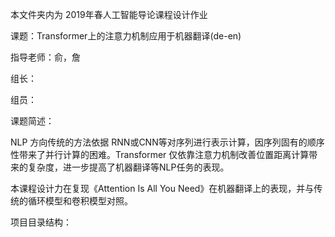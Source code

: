 本文件夹内为 2019年春人工智能导论课程设计作业

课题：Transformer上的注意力机制应用于机器翻译(de-en) 

指导老师：俞，詹

组长：

组员：



课题简述：

NLP 方向传统的方法依据 RNN或CNN等对序列进行表示计算，因序列固有的顺序性带来了并行计算的困难。Transformer 仅依靠注意力机制改善位置距离计算带来的复杂度，进一步提高了机器翻译等NLP任务的表现。

本课程设计力在复现《Attention Is All You Need》在机器翻译上的表现，并与传统的循环模型和卷积模型对照。

项目目录结构：






